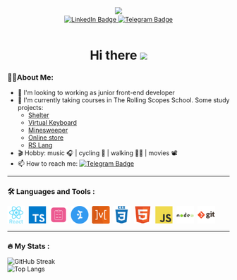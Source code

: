 <div align="center">
  <img src="https://media.giphy.com/media/kBrSH5C4ps9nyNDo4S/giphy.gif" width="150">
  <div>
    <a href="https://www.linkedin.com/in/konstantin-zhukov-534b96242/">
      <img src="https://img.shields.io/badge/LinkedIn-blue?style=for-the-badge&logo=linkedin&logoColor=white" alt="LinkedIn Badge" />
    </a>
    <a href="https://t.me/nn_aE3">
      <img src="https://img.shields.io/badge/Telegram-blue?style=for-the-badge&logo=telegram&logoColor=white" alt="Telegram Badge" />
    </a>
  </div>
  <img src="https://komarev.com/ghpvc/?username=KZhukow&style=plastic&color=blue" alt="" />
  <h1>
    Hi there
    <img src="https://media.giphy.com/media/J60klcdfVdpryi1u78/giphy.gif" width="40" />
  </h1>
</div>

### 👨‍💻About Me:
- 🔎 I'm looking to working as junior front-end developer
- 📖 I'm currently taking courses in The Rolling Scopes School. Some study projects:
  - [Shelter](https://github.com/KZhukow/shelter)
  - [Virtual Keyboard](https://github.com/KZhukow/virtual-keyboard)
  - [Minesweeper](https://github.com/KZhukow/minesweeper)
  - [Online store](https://rolling-scopes-school.github.io/kzhukow-JSFE2022Q1/online-store/index.html)
  - [RS Lang](https://rslang-kzhukow.netlify.app/)
- 🎬 Hobby: music 🎧 | cycling 🚴 | walking 🚶‍♂️ | movies 📽️
- 📫 How to reach me: [![Telegram Badge](https://img.shields.io/badge/Telegram-blue?style=plastic&logo=telegram&logoColor=white)](https://t.me/nn_aE3)
---

### 🛠️ Languages and Tools :
<div>
  <img src="https://github.com/devicons/devicon/blob/master/icons/react/react-original-wordmark.svg" title="React" alt="React" width="40" height="40"/>&nbsp;
  <img src="https://github.com/devicons/devicon/blob/master/icons/typescript/typescript-original.svg" title="TypeScript" alt="TypeScript" width="40" height="40"/>&nbsp;
  <img src="https://github.com/KZhukow/KZhukow/blob/main/assets/react-hook-form-logo.svg" title="React Hook Form" alt="React Hook From" width="40" height="40"/>&nbsp;
  <img src="https://github.com/KZhukow/KZhukow/blob/main/assets/mantine-logo.svg" title="Mantine UI" alt="Mantine UI" width="40" height="40"/>&nbsp;
  <img src="https://github.com/KZhukow/KZhukow/blob/main/assets/mobx-logo.svg" title="MobX" alt="MobX " width="40" height="40"/>&nbsp;
  <img src="https://github.com/devicons/devicon/blob/master/icons/css3/css3-plain-wordmark.svg"  title="CSS3" alt="CSS" width="40" height="40"/>&nbsp;
  <img src="https://github.com/devicons/devicon/blob/master/icons/html5/html5-original.svg" title="HTML5" alt="HTML" width="40" height="40"/>&nbsp;
  <img src="https://github.com/devicons/devicon/blob/master/icons/javascript/javascript-original.svg" title="JavaScript" alt="JavaScript" width="40" height="40"/>&nbsp;
  <img src="https://github.com/devicons/devicon/blob/master/icons/nodejs/nodejs-original-wordmark.svg" title="NodeJS" alt="NodeJS" width="40" height="40"/>&nbsp;
  <img src="https://github.com/devicons/devicon/blob/master/icons/git/git-original-wordmark.svg" title="Git" **alt="Git" width="40" height="40"/>
</div>

---

### 🔥 My Stats :
![GitHub Streak](http://github-readme-streak-stats.herokuapp.com?user=KZhukow&border_radius=10)          
![Top Langs](https://github-readme-stats.vercel.app/api/top-langs/?username=KZhukow&layout=compact)
